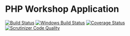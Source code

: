 PHP Workshop Application
===========
[![Build Status](https://img.shields.io/travis/php-school/php-workshop.svg?style=flat-square&label=Linux)](https://travis-ci.org/school/php-workshop)
[![Windows Build Status](https://img.shields.io/appveyor/ci/AydinHassan/php-workshop/master.svg?style=flat-square&label=Windows)](https://ci.appveyor.com/project/AydinHassan/php-workshop)
[![Coverage Status](https://img.shields.io/codecov/c/github/php-school/php-workshop.svg?style=flat-square)](https://codecov.io/github/php-school/php-workshop)
[![Scrutinizer Code Quality](https://img.shields.io/scrutinizer/g/php-school/php-workshop.svg?style=flat-square)](https://scrutinizer-ci.com/g/php-school/php-workshop/)
